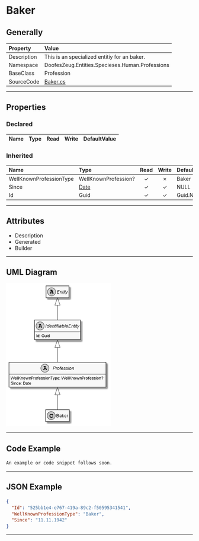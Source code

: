 ﻿# Baker

## Generally

|Property|Value|
|:-|:-|
|Description|This is an specialized entitiy for an baker.|
|Namespace|DoofesZeug.Entities.Specieses.Human.Professions|
|BaseClass|Profession|
|SourceCode|[Baker.cs](../../../../DoofesZeug.Library/Src/Entities/Specieses/Human/Professions/Baker.cs)|

---

## Properties

### Declared

|Name|Type|Read|Write|DefaultValue|
|:---|:---|:--:|:---:|:-----------|

### Inherited

|Name|Type|Read|Write|DefaultValue|
|:---|:---|:--:|:---:|:-----------|
|WellKnownProfessionType|WellKnownProfession?|&#x2713;|&#x2717;|Baker|
|Since|[Date](../../Entities/DoofesZeug.Entities.DateAndTime/Date.md)|&#x2713;|&#x2713;|NULL|
|Id|Guid|&#x2713;|&#x2713;|Guid.NewGuid()|

---

## Attributes

- Description
- Generated
- Builder

---

## UML Diagram

![Baker.png](./Baker.png "Baker")

---

## Code Example

```cs
An example or code snippet follows soon.
```

---

## JSON Example

```json
{
  "Id": "525bb1e4-e767-419a-89c2-f50595341541",
  "WellKnownProfessionType": "Baker",
  "Since": "11.11.1942"
}
```

---

